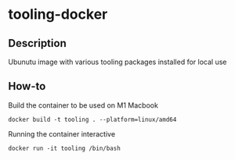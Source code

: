 # tooling-docker

## Description
Ubunutu image with various tooling packages installed for local use

## How-to

Build the container to be used on M1 Macbook
~~~
docker build -t tooling . --platform=linux/amd64
~~~

Running the container interactive
~~~
docker run -it tooling /bin/bash
~~~